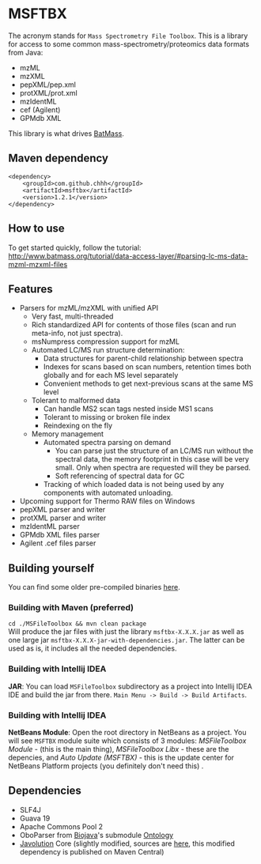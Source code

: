 # MSFTBX
The acronym stands for `Mass Spectrometry File Toolbox`. This is a library for access to some common mass-spectrometry/proteomics data formats from Java:  
 - mzML
 - mzXML
 - pepXML/pep.xml
 - protXML/prot.xml
 - mzIdentML
 - cef (Agilent)
 - GPMdb XML

This library is what drives [BatMass](https://github.com/chhh/batmass).

## Maven dependency
```
<dependency>
    <groupId>com.github.chhh</groupId>
    <artifactId>msftbx</artifactId>
    <version>1.2.1</version>
</dependency>
```

## How to use
To get started quickly, follow the tutorial: http://www.batmass.org/tutorial/data-access-layer/#parsing-lc-ms-data-mzml-mzxml-files

## Features
- Parsers for mzML/mzXML with unified API
  - Very fast, multi-threaded
  - Rich standardized API for contents of those files (scan and run meta-info, not just spectra).
  - msNumpress compression support for mzML
  - Automated LC/MS run structure determination:
    - Data structures for parent-child relationship between spectra
    - Indexes for scans based on scan numbers, retention times both globally
    and for each MS level separately
    - Convenient methods to get next-previous scans at the same MS level
  - Tolerant to malformed data
    - Can handle MS2 scan tags nested inside MS1 scans
    - Tolerant to missing or broken file index
    - Reindexing on the fly
  - Memory management
    - Automated spectra parsing on demand
      - You can parse just the structure of an LC/MS run without the spectral data, the memory footprint in this case will be very small. Only when spectra are requested
      will they be parsed.
      - Soft referencing of spectral data for GC
    - Tracking of which loaded data is not being used by any components with automated unloading.
- Upcoming support for Thermo RAW files on Windows
- pepXML parser and writer
- protXML parser and writer
- mzIdentML parser
- GPMdb XML files parser
- Agilent .cef files parser

## Building yourself
You can find some older pre-compiled binaries [here](https://github.com/chhh/MSFTBX/releases/latest).  

### Building with Maven (preferred)
`cd ./MSFileToolbox && mvn clean package`  
Will produce the jar files with just the library `msftbx-X.X.X.jar` as well as one large jar `msftbx-X.X.X-jar-with-dependencies.jar`.
The latter can be used as is, it includes all the needed dependencies.

### Building with Intellij IDEA
**JAR**: You can load `MSFileToolbox` subdirectory as a project into Intellij IDEA IDE and build the jar from there. `Main Menu -> Build -> Build Artifacts`.  

### Building with Intellij IDEA
**NetBeans Module**: Open the root directory in NetBeans as a project. You will see `MSFTBX` module suite which consists of 3 modules: _MSFileToolbox Module_ - (this is the main thing), _MSFileToolbox Libx_ - these are the depencies, and _Auto Update (MSFTBX)_ - this is the update center for NetBeans Platform projects (you definitely don't need this) .

## Dependencies
- SLF4J
- Guava 19
- Apache Commons Pool 2
- OboParser from [Biojava](http://biojava.org/)'s submodule [Ontology](https://github.com/biojava/biojava/tree/master/biojava-ontology)
- [Javolution](http://javolution.org/) Core (slightly modified, sources are [here](https://github.com/chhh/javolution-msftbx), this modified dependency is
published on Maven Central)

